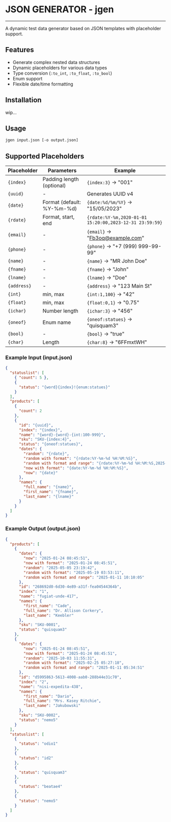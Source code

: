 # JSON GENERATOR - jgen

---

A dynamic test data generator based on JSON templates with placeholder support.

## Features

- Generate complex nested data structures
- Dynamic placeholders for various data types
- Type conversion (`:to_int`, `:to_float`, `:to_bool`)
- Enum support
- Flexible date/time formatting

## Installation

wip...

## Usage

```bash
jgen input.json [-o output.json]
```

## Supported Placeholders

| Placeholder | Parameters                 | Example                                                 |
| ----------- | -------------------------- | ------------------------------------------------------- |
| `{index}`   | Padding length (optional)  | `{index:3}` → "001"                                     |
| `{uuid}`    | -                          | Generates UUID v4                                       |
| `{date}`    | Format (default: %Y-%m-%d) | `{date:%d/%m/%Y}` → "15/05/2023"                        |
| `{rdate}`   | Format, start, end         | `{rdate:%Y-%m,2020-01-01 15:20:00,2023-12-31 23:59:59}` |
| `{email}`   | -                          | `{email}` → "Fb3oq@example.com"                         |
| `{phone}`   | -                          | `{phone}` → "+7 (999) 999-99-99"                        |
| `{name}`    | -                          | `{name}` → "MR John Doe"                                |
| `{fname}`   | -                          | `{fname}` → "John"                                      |
| `{lname}`   | -                          | `{lname}` → "Doe"                                       |
| `{address}` | -                          | `{address}` → "123 Main St"                             |
| `{int}`     | min, max                   | `{int:1,100}` → "42"                                    |
| `{float}`   | min, max                   | `{float:0,1}` → "0.75"                                  |
| `{ichar}`   | Number length              | `{ichar:3}` → "456"                                     |
| `{oneof}`   | Enum name                  | `{oneof:statues}` → "quisquam3"                         |
| `{bool}`    | -                          | `{bool}` → "true"                                       |
| `{char}`    | Length                     | `{char:8}` → "6FFmxtWH"                                 |

### Example Input (input.json)

```json
{
  "statuslist": [
    { "count": 5 },
    {
      "status": "{word}{index}!{enum:statues}"
    }
  ],
  "products": [
    {
      "count": 2
    },
    {
      "id": "{uuid}",
      "index": "{index}",
      "name": "{word}-{word}-{int:100-999}",
      "sku": "SKU-{index:4}",
      "status": "{oneof:statues}",
      "dates": {
        "random": "{rdate}",
        "random with format": "{rdate:%Y-%m-%d %H:%M:%S}",
        "random with format and range": "{rdate:%Y-%m-%d %H:%M:%S,2025-01-01 00:00:00,2025-01-31 23:59:59}",
        "now with format": "{date:%Y-%m-%d %H:%M:%S}",
        "now": "{date}"
      },
      "names": {
        "full_name": "{name}",
        "first_name": "{fname}",
        "last_name": "{lname}"
      }
    }
  ]
}
```

### Example Output (output.json)

```json
{
  "products": [
    {
      "dates": {
        "now": "2025-01-24 08:45:51",
        "now with format": "2025-01-24 08:45:51",
        "random": "2025-05-05 23:19:42",
        "random with format": "2025-05-19 03:53:11",
        "random with format and range": "2025-01-11 10:10:05"
      },
      "id": "268692d0-6d30-4e89-a31f-fea04544364b",
      "index": "1",
      "name": "fugiat-unde-417",
      "names": {
        "first_name": "Cade",
        "full_name": "Dr. Allison Corkery",
        "last_name": "Keebler"
      },
      "sku": "SKU-0001",
      "status": "quisquam3"
    },
    {
      "dates": {
        "now": "2025-01-24 08:45:51",
        "now with format": "2025-01-24 08:45:51",
        "random": "2025-10-03 11:55:31",
        "random with format": "2025-02-25 05:27:18",
        "random with format and range": "2025-01-11 05:34:51"
      },
      "id": "d5995863-5613-4008-aab0-288b44e31c70",
      "index": "2",
      "name": "nisi-expedita-438",
      "names": {
        "first_name": "Dario",
        "full_name": "Mrs. Kasey Ritchie",
        "last_name": "Jakubowski"
      },
      "sku": "SKU-0002",
      "status": "nemo5"
    }
  ],
  "statuslist": [
    {
      "status": "odio1"
    },
    {
      "status": "id2"
    },
    {
      "status": "quisquam3"
    },
    {
      "status": "beatae4"
    },
    {
      "status": "nemo5"
    }
  ]
}
```
